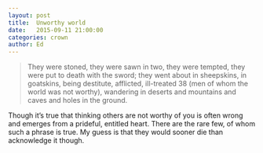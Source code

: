 ```yaml
---
layout: post
title:  Unworthy world
date:   2015-09-11 21:00:00
categories: crown
author: Ed
---
```


> They were stoned, they were sawn in two, they were tempted, they were put to death with the sword; they went about in sheepskins, in goatskins, being destitute, afflicted, ill-treated 38 (men of whom the world was not worthy), wandering in deserts and mountains and caves and holes in the ground.

Though it’s true that thinking others are not worthy of you is often wrong and emerges from a prideful, entitled heart. There are the rare few, of whom such a phrase is true. My guess is that they would sooner die than acknowledge it though.
